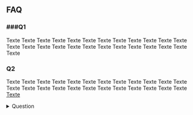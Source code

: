 ## FAQ

### ###<a id="Q1"></a>Q1 ###

Texte
Texte
Texte
Texte
Texte
Texte
Texte
Texte
Texte
Texte
Texte
Texte
Texte
Texte
Texte
Texte
Texte
Texte
Texte
Texte
Texte
Texte
Texte
Texte
Texte


### Q2

Texte
Texte
Texte
Texte
Texte
Texte
Texte
Texte
Texte
Texte
Texte
Texte
Texte
Texte
Texte
Texte
Texte
Texte
Texte
Texte
Texte
Texte
Texte
Texte
[Texte](#Q1)
<details>
    <summary>Question</summary>
    <p>
        Lorem Ipsum
    </p>
</details>
